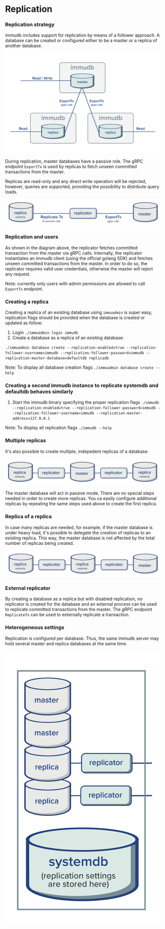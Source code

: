 # Replication

### Replication strategy <a href="#replication-strategy" id="replication-strategy"></a>

immudb includes support for replication by means of a follower approach. A database can be created or configured either to be a master or a replica of another database.

![](../.gitbook/assets/replication-servers.jpeg)

During replication, master databases have a passive role. The gRPC endpoint `ExportTx` is used by replicas to fetch unseen committed transactions from the master.

Replicas are read-only and any direct write operation will be rejected, however, queries are supported, providing the possibility to distribute query loads.

![](../.gitbook/assets/replication-comm.jpeg)

### Replication and users <a href="#replication-and-users" id="replication-and-users"></a>

As shown in the diagram above, the replicator fetches committed transaction from the master via gRPC calls. Internally, the replicator instantiates an immudb client (using the official golang SDK) and fetches unseen committed transactions from the master. In order to do so, the replicator requires valid user credentials, otherwise the master will reject any request.

Note: currently only users with admin permissions are allowed to call `ExportTx` endpoint.

### Creating a replica <a href="#creating-a-replica" id="creating-a-replica"></a>

Creating a replica of an existing database using `immuadmin` is super easy, replication flags should be provided when the database is created or updated as follow:

1. Login `./immuadmin login immudb`
2. Create a database as a replica of an existing database:

`./immuadmin database create --replication-enabled=true --replication-follower-username=immudb --replication-follower-password=immudb --replication-master-database=defaultdb replicadb`

Note: To display all database creation flags `./immuadmin database create --help`

### Creating a second immudb instance to replicate systemdb and defaultdb behaves similarly <a href="#creating-a-second-immudb-instance-to-replicate-systemdb-and-defaultdb-behaves-similarly" id="creating-a-second-immudb-instance-to-replicate-systemdb-and-defaultdb-behaves-similarly"></a>

1. Start the immudb binary specifying the proper replication flags `./immudb --replication-enabled=true --replication-follower-password=immudb --replication-follower-username=immudb --replication-master-address=127.0.0.1`

Note: To display all replication flags `./immudb --help`

### Multiple replicas <a href="#multiple-replicas" id="multiple-replicas"></a>

It's also possible to create multiple, indepedent replicas of a database.

![](../.gitbook/assets/replication-multiple.jpeg)

The master database will act in passive mode. There are no special steps needed in order to create more replicas. You ca easily configure additional replicas by repeating the same steps used above to create the first replica.

### Replica of a replica <a href="#replica-of-a-replica" id="replica-of-a-replica"></a>

In case many replicas are needed, for example, if the master database is under heavy load, it's possible to delegate the creation of replicas to an existing replica. This way, the master database is not affected by the total number of replicas being created.

![](../.gitbook/assets/replication-chain.jpeg)

### External replicator <a href="#external-replicator" id="external-replicator"></a>

By creating a database as a replica but with disabled replication, no replicator is created for the database and an external process can be used to replicate committed transactions from the master. The gRPC endpoint `ReplicateTx` can be used to externally replicate a transaction.

### Heterogeneous settings <a href="#heterogeneous-settings" id="heterogeneous-settings"></a>

Replication is configured per database. Thus, the same immudb server may hold several master and replica databases at the same time.

![](../.gitbook/assets/replication-server.jpeg)
